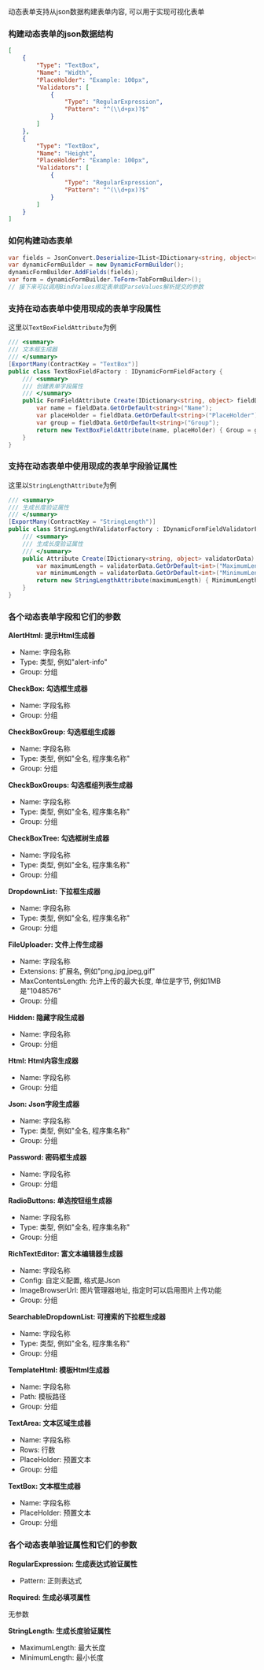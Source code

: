 动态表单支持从json数据构建表单内容, 可以用于实现可视化表单<br/>

### 构建动态表单的json数据结构

``` json
[
	{
		"Type": "TextBox",
		"Name": "Width",
		"PlaceHolder": "Example: 100px",
		"Validators": [
			{
				"Type": "RegularExpression",
				"Pattern": "^(\\d+px)?$"
			}
		]
	},
	{
		"Type": "TextBox",
		"Name": "Height",
		"PlaceHolder": "Example: 100px",
		"Validators": [
			{
				"Type": "RegularExpression",
				"Pattern": "^(\\d+px)?$"
			}
		]
	}
]
```

### 如何构建动态表单

``` csharp
var fields = JsonConvert.Deserialize<IList<IDictionary<string, object>>>(json);
var dynamicFormBuilder = new DynamicFormBuilder();
dynamicFormBuilder.AddFields(fields);
var form = dynamicFormBuilder.ToForm<TabFormBuilder>();
// 接下来可以调用BindValues绑定表单或ParseValues解析提交的参数
```

### 支持在动态表单中使用现成的表单字段属性

这里以`TextBoxFieldAttribute`为例
``` csharp
/// <summary>
/// 文本框生成器
/// </summary>
[ExportMany(ContractKey = "TextBox")]
public class TextBoxFieldFactory : IDynamicFormFieldFactory {
	/// <summary>
	/// 创建表单字段属性
	/// </summary>
	public FormFieldAttribute Create(IDictionary<string, object> fieldData) {
		var name = fieldData.GetOrDefault<string>("Name");
		var placeHolder = fieldData.GetOrDefault<string>("PlaceHolder");
		var group = fieldData.GetOrDefault<string>("Group");
		return new TextBoxFieldAttribute(name, placeHolder) { Group = group };
	}
}
```

### 支持在动态表单中使用现成的表单字段验证属性

这里以`StringLengthAttribute`为例
``` csharp
/// <summary>
/// 生成长度验证属性
/// </summary>
[ExportMany(ContractKey = "StringLength")]
public class StringLengthValidatorFactory : IDynamicFormFieldValidatorFactory {
	/// <summary>
	/// 生成长度验证属性
	/// </summary>
	public Attribute Create(IDictionary<string, object> validatorData) {
		var maximumLength = validatorData.GetOrDefault<int>("MaximumLength");
		var minimumLength = validatorData.GetOrDefault<int>("MinimumLength");
		return new StringLengthAttribute(maximumLength) { MinimumLength = minimumLength };
	}
}
```

### 各个动态表单字段和它们的参数

**AlertHtml: 提示Html生成器**

- Name: 字段名称
- Type: 类型, 例如"alert-info"
- Group: 分组

**CheckBox: 勾选框生成器**

- Name: 字段名称
- Group: 分组

**CheckBoxGroup: 勾选框组生成器**

- Name: 字段名称
- Type: 类型, 例如"全名, 程序集名称"
- Group: 分组

**CheckBoxGroups: 勾选框组列表生成器**

- Name: 字段名称
- Type: 类型, 例如"全名, 程序集名称"
- Group: 分组

**CheckBoxTree: 勾选框树生成器**

- Name: 字段名称
- Type: 类型, 例如"全名, 程序集名称"
- Group: 分组

**DropdownList: 下拉框生成器**

- Name: 字段名称
- Type: 类型, 例如"全名, 程序集名称"
- Group: 分组

**FileUploader: 文件上传生成器**

- Name: 字段名称
- Extensions: 扩展名, 例如"png,jpg,jpeg,gif"
- MaxContentsLength: 允许上传的最大长度, 单位是字节, 例如1MB是"1048576"
- Group: 分组

**Hidden: 隐藏字段生成器**

- Name: 字段名称
- Group: 分组

**Html: Html内容生成器**

- Name: 字段名称
- Group: 分组

**Json: Json字段生成器**

- Name: 字段名称
- Type: 类型, 例如"全名, 程序集名称"
- Group: 分组

**Password: 密码框生成器**

- Name: 字段名称
- Group: 分组

**RadioButtons: 单选按钮组生成器**

- Name: 字段名称
- Type: 类型, 例如"全名, 程序集名称"
- Group: 分组

**RichTextEditor: 富文本编辑器生成器**

- Name: 字段名称
- Config: 自定义配置, 格式是Json
- ImageBrowserUrl: 图片管理器地址, 指定时可以启用图片上传功能
- Group: 分组

**SearchableDropdownList: 可搜索的下拉框生成器**

- Name: 字段名称
- Type: 类型, 例如"全名, 程序集名称"
- Group: 分组

**TemplateHtml: 模板Html生成器**

- Name: 字段名称
- Path: 模板路径
- Group: 分组

**TextArea: 文本区域生成器**

- Name: 字段名称
- Rows: 行数
- PlaceHolder: 预置文本
- Group: 分组

**TextBox: 文本框生成器**

- Name: 字段名称
- PlaceHolder: 预置文本
- Group: 分组

### 各个动态表单验证属性和它们的参数

**RegularExpression: 生成表达式验证属性**

- Pattern: 正则表达式

**Required: 生成必填项属性**

无参数

**StringLength: 生成长度验证属性**

- MaximumLength: 最大长度
- MinimumLength: 最小长度

